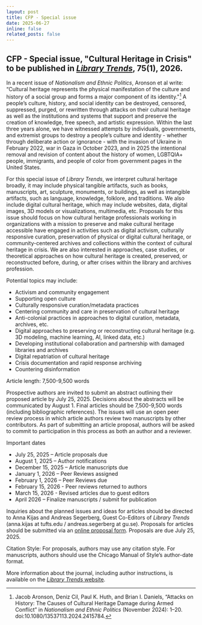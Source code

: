 ```yaml
---
layout: post
title: CFP - Special issue
date: 2025-06-27
inline: false
related_posts: false
---
```


## CFP - Special issue, "Cultural Heritage in Crisis" to be published in [*Library Trends*](https://www.press.jhu.edu/journals/library-trends), 75(1), 2026.

In a recent issue of *Nationalism and Ethnic Politics*, Aronson et al write: “Cultural heritage represents the physical manifestation of the culture and history of a social group and forms a major component of its identity."[^1] A people’s culture, history, and social identity can be destroyed, censored, suppressed, purged, or rewritten through attacks on their cultural heritage as well as the institutions and systems that support and preserve the creation of knowledge, free speech, and artistic expression. Within the last three years alone, we have witnessed attempts by individuals, governments, and extremist groups to destroy a people’s culture and identity - whether through deliberate action or ignorance -  with the invasion of Ukraine in February 2022, war in Gaza in October 2023, and in 2025 the intentional removal and revision of content about the history of women, LGBTQIA+ people, immigrants, and people of color from government pages in the United States. 

For this special issue of *Library Trends*, we interpret cultural heritage broadly, it may include physical tangible artifacts, such as books, manuscripts, art, sculpture, monuments, or buildings, as well as intangible artifacts, such as language, knowledge, folklore, and traditions. We also include digital cultural heritage, which may include websites, data, digital images, 3D models or visualizations, multimedia, etc. Proposals for this issue should focus on how cultural heritage professionals working in organizations with a mission to preserve and make cultural heritage accessible have engaged in activities such as digital activism, culturally responsive curation, preservation of physical or digital cultural heritage, or community-centered archives and collections within the context of cultural heritage in crisis. We are also interested in approaches, case studies, or theoretical approaches on how cultural heritage is created, preserved, or reconstructed before, during, or after crises within the library and archives profession.

Potential topics may include:

- Activism and community engagement
- Supporting open culture
- Culturally responsive curation/metadata practices
- Centering community and care in preservation of cultural heritage
- Anti-colonial practices in approaches to digital curation, metadata, archives, etc.
- Digital approaches to preserving or reconstructing cultural heritage (e.g. 3D modeling, machine learning, AI, linked data, etc.) 
- Developing institutional collaboration and partnership with damaged libraries and archives
- Digital repatriation of cultural heritage
- Crisis documentation and rapid response archiving
- Countering disinformation

Article length: 7,500-9,500 words

Prospective authors are invited to submit an abstract outlining their proposed article by July 25, 2025. Decisions about the abstracts will be communicated by August 1. Final articles should be 7,500-9,500 words (including bibliographic references). The issues will use an open peer review process in which article authors review two manuscripts by other contributors. As part of submitting an article proposal, authors will be asked to commit to participation in this process as both an author and a reviewer.  

Important dates
- July 25, 2025 – Article proposals due
- August 1, 2025 – Author notifications 
- December 15, 2025 – Article manuscripts due 
- January 1, 2026 – Peer Reviews assigned 
- February 1, 2026  – Peer Reviews due
- February 15, 2026 - Peer reviews returned to authors
- March 15, 2026 - Revised articles due to guest editors
- April 2026 – Finalize manuscripts / submit for publication

Inquiries about the planned issues and ideas for articles should be directed to Anna Kijas and Andreas Segerberg, Guest Co-Editors of *Library Trends* (anna.kijas at tufts.edu / andreas.segerberg at gu.se). Proposals for articles should be submitted via an [online proposal form](https://forms.gle/XBEcSSh5hwRS8Mag8). Proposals are due July 25, 2025.

Citation Style: For proposals, authors may use any citation style. For manuscripts, authors should use the Chicago Manual of Style’s author-date format.

More information about the journal, including author instructions, is available on the [*Library Trends* website](https://www.press.jhu.edu/journals/library-trends). 


[^1]: Jacob Aronson, Deniz Cil, Paul K. Huth, and Brian I. Daniels, “Attacks on History: The Causes of Cultural Heritage Damage during Armed Conflict” in *Nationalism and Ethnic Politics* (November 2024): 1–20. doi:10.1080/13537113.2024.2415784.

